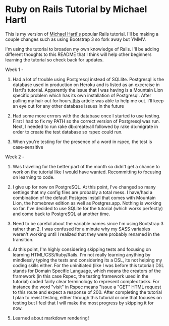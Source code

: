 # Ruby on Rails Tutorial by Michael Hartl

This is my version of [Michael Hartl's](http://michaelhartl.com) popular Rails tutorial. I'll be making a couple changes such as using Bootstrap 3 so fork away but YMMV.

I'm using the tutorial to broaden my own knowledge of Rails. I'll be adding different thoughts to this README that I think will help other beginners learning the tutorial so check back for updates.

Week 1 - 

1. Had a lot of trouble using Postgresql instead of SQLlite. Postgresql is the database used in production on Heroku and is listed as an excercise in Hartl's tutorial. Apparently the issue that I was having is a Mountain Lion specific problem which has its own installation of Postgresql. After pulling my hair out for hours,[this](http://postgres-error.blogspot.com/2013/05/could-not-connect-to-server-no-such.html) article was able to help me out. I'll keep an eye out for any other database issues in the future

2. Had some more errrors with the database once I started to use testing. First I had to fix my PATH so the correct version of Postgresql was run. Next, I needed to run rake db:create:all followed by rake db:migrate in order to create the test database so rspec could run.

3. When you're testing for the presence of a word in rspec, the test is case-sensitive

Week 2 - 

1. Was traveling for the better part of the month so didn't get a chance to work on the tutorial like I would have wanted. Recommitting to focusing on learning to code.

2. I give up for now on PostgreSQL. At this point, I've changed so many settings that my config files are probably a total mess. I have/had a combination of the default Postgres install that comes with Mountain Lion, the homebrew edition as well as Postgres.app. Nothing is working so far. I've decided to use SQLite for the tutorial (which works perfectly) and come back to PostgreSQL at another time.

3. Need to be careful about the variable names since I'm using Bootstrap 3 rather than 2. I was confused for a minute why my SASS variables weren't working until I realized that they were probably renamed in the transition.

4. At this point, I'm highly considering skipping tests and focusing on learning HTML/CSS/Ruby/Rails. I'm not really learning anything by mindlessly typing the tests and considering its a DSL, its not helping my coding skills either. For the uninitiated (like I was before this tutorial) DSL stands for Domain Specific Language, which means the creators of the framework (in this case Rspec, the testing framework used in the tutorial) coded fairly clear terminology to represent complex tasks. For instance the word "visit" in Rspec means "issue a "GET" HTML request to this route and expect a response of 200. After completing the tutorial I plan to revist testing, either through this tutorial or one that focuses on testing but I feel that I will make the most progress by skipping it for now.

5. Learned about markdown rendering!